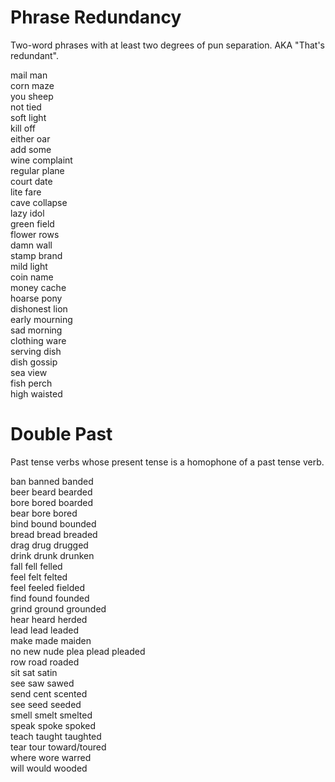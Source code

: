 # Phrase Redundancy
Two-word phrases with at least two degrees of pun separation. AKA "That's redundant".

mail man  
corn maze  
you sheep  
not tied  
soft light  
kill off  
either oar  
add some  
wine complaint  
regular plane  
court date  
lite fare  
cave collapse  
lazy idol  
green field  
flower rows  
damn wall  
stamp brand  
mild light  
coin name  
money cache  
hoarse pony  
dishonest lion  
early mourning  
sad morning  
clothing ware  
serving dish  
dish gossip  
sea view  
fish perch  
high waisted  

# Double Past
Past tense verbs whose present tense is a homophone of a past tense verb.

ban banned banded  
beer beard bearded  
bore bored boarded  
bear bore bored  
bind bound bounded  
bread bread breaded  
drag drug drugged  
drink drunk drunken  
fall fell felled  
feel felt felted  
feel feeled fielded  
find found founded  
grind ground grounded  
hear heard herded  
lead lead leaded  
make made maiden  
no new nude
plea plead pleaded  
row road roaded  
sit sat satin  
see saw sawed  
send cent scented  
see seed seeded  
smell smelt smelted  
speak spoke spoked  
teach taught taughted  
tear tour toward/toured  
where wore warred  
will would wooded  

